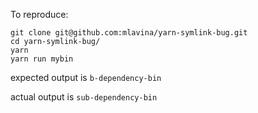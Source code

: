 To reproduce:
```
git clone git@github.com:mlavina/yarn-symlink-bug.git
cd yarn-symlink-bug/
yarn
yarn run mybin
```

expected output is `b-dependency-bin`

actual output is `sub-dependency-bin`
